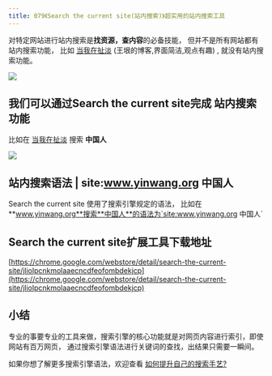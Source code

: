 ```yaml
---
title: 079《Search the current site(站内搜索)》超实用的站内搜索工具
---
```



对特定网站进行站内搜索是**找资源，查内容**的必备技能， 但并不是所有网站都有站内搜索功能， 比如 [当我在扯淡](https://www.yinwang.org/) (王垠的博客,界面简洁,观点有趣) , 就没有站内搜索功能。



![](https://v2fy.com/asset/0i/ChromeAppHeroes/page/079-search-the-current-site.assets/image-20200914100350661.png)





## 我们可以通过Search the current site完成 站内搜索功能



比如在 [当我在扯淡](https://www.yinwang.org/) 搜索 **中国人**

![](https://v2fy.com/asset/0i/ChromeAppHeroes/page/079-search-the-current-site.assets/079SearchTheCurrentSite.gif)






## 站内搜索语法 | site:www.yinwang.org 中国人



Search the current site 使用了搜索引擎规定的语法， 比如在**www.yinwang.org**搜索**中国人**的语法为`site:www.yinwang.org 中国人`







## Search the current site扩展工具下载地址



[https://chrome.google.com/webstore/detail/search-the-current-site/jliolpcnkmolaaecncdfeofombdekjcp](https://chrome.google.com/webstore/detail/search-the-current-site/jliolpcnkmolaaecncdfeofombdekjcp)



## 小结



专业的事要专业的工具来做，搜索引擎的核心功能就是对网页内容进行索引，即使网站有百万网页， 通过搜索引擎语法进行关键词的查找，出结果只需要一瞬间。

如果你想了解更多搜索引擎语法，欢迎查看 [如何提升自己的搜索手艺?](https://mp.weixin.qq.com/s/wqjf6Pew7Y58g1P2zOOWiQ) 




